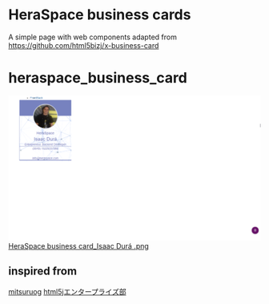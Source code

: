 # HeraSpace business cards
A simple page with web components
adapted from https://github.com/html5bizj/x-business-card
# heraspace_business_card

![Alt text](img/heraspace_business_card_isaac.png?raw=true "HeraSpace business card_Isaac Durá")
[HeraSpace business card_Isaac Durá .png](img/heraspace_business_card_isaac.png)

## inspired from
[mitsuruog](https://github.com/mitsuruog)
[html5jエンタープライズ部](http://www.html5biz.org/)



